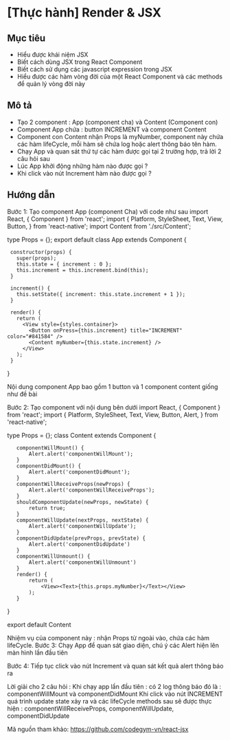# [Thực hành] Render & JSX
## Mục tiêu
 - Hiểu được khái niệm JSX
 - Biết cách dùng JSX trong React Component
 - Biết cách sử dụng các javascript expression trong JSX
 - Hiểu được các hàm vòng đời của một React Component và các methods để quản lý vòng đời này

## Mô tả
 - Tạo 2 component : App (component cha) và Content (Component con)
 - Component App chứa :  button INCREMENT và component Content
 - Component con Content nhận Props là myNumber, component này chứa các hàm lifeCycle, mỗi hàm sẽ chứa log hoặc alert thông báo tên hàm.
 - Chạy App và quan sát thứ tự các hàm được gọi tại 2 trường hợp, trả lời 2 câu hỏi sau
 - Lúc App khởi động những hàm nào được gọi ?
 - Khi click vào nút Increment hàm nào được gọi ?

 
## Hướng dẫn

   Bước 1: Tạo component App (component Cha) với code như sau
   import React, { Component } from 'react';
   import {
     Platform,
     StyleSheet,
     Text,
     View, Button,
   } from 'react-native';
   import Content from './src/Content';

   type Props = {};
   export default class App extends Component<Props> {

     constructor(props) {
       super(props);
       this.state = { increment : 0 };
       this.increment = this.increment.bind(this);
     }

     increment() {
       this.setState({ increment: this.state.increment + 1 });
     }

     render() {
       return (
         <View style={styles.container}>
           <Button onPress={this.increment} title="INCREMENT" color="#841584" />
           <Content myNumber={this.state.increment} />
         </View>
       );
     }
   }


   Nội dung component App bao gồm 1 button và 1 component content giống như đề bài

   Bước 2: Tạo component <Content /> với nội dung bên dưới
   import React, { Component } from 'react';
   import {
       Platform,
       StyleSheet,
       Text,
       View, Button, Alert,
   } from 'react-native';

   type Props = {};
   class Content extends Component<Props> {

       componentWillMount() {
           Alert.alert('componentWillMount');
       }
       componentDidMount() {
           Alert.alert('componentDidMount');
       }
       componentWillReceiveProps(newProps) {
           Alert.alert('componentWillReceiveProps');
       }
       shouldComponentUpdate(newProps, newState) {
           return true;
       }
       componentWillUpdate(nextProps, nextState) {
           Alert.alert('componentWillUpdate');
       }
       componentDidUpdate(prevProps, prevState) {
           Alert.alert('componentDidUpdate')
       }
       componentWillUnmount() {
           Alert.alert('componentWillUnmount')
       }
       render() {
           return (
               <View><Text>{this.props.myNumber}</Text></View>
           );
       }
   }

   export default Content

   Nhiệm vụ của component này : nhận Props từ ngoài vào, chứa các hàm lifeCycle.
   Bước 3: Chạy App để quan sát giao diện, chú ý các Alert hiện lên màn hình lần đầu tiên

   Bước 4: Tiếp tục click vào nút Increment và quan sát kết quả alert thông báo ra

   Lời giải cho 2 câu hỏi :
   Khi chạy app lần đầu tiên : có 2 log thông báo đó là : componentWillMount và componentDidMount
   Khi click vào nút INCREMENT quá trình update state xảy ra và các lifeCycle methods sau sẽ được thực hiện : componentWillReceiveProps, componentWillUpdate, componentDidUpdate

   Mã nguồn tham khảo: https://github.com/codegym-vn/react-jsx

